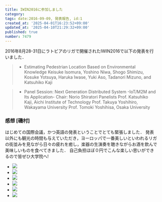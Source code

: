 ```yaml
---
title: IWIN2016に参加しました
category:
tags: date:2016-09-09, 発表報告, id:1
created_at: '2025-04-01T16:23:52+09:00'
updated_at: '2025-04-10T21:29:32+09:00'
published: true
number: 7479
---
```


2016年8月28-31日にラトビアのリガで開催されたIWIN2016で以下の発表を行いました．

> - Estimating Pedestrian Location Based on Environmental Knowledge Keisuke Isomura, Yoshino Niwa, Shogo Shimizu, Kosuke Yotsuya, Haruka Iwase, Yuki Aso, Tadanori Mizuno, and Katsuhiko Kaji

> - Panel Session: Next Generation Distributed System -IoT/M2M and Its Application- Chair: Norio Shiratori Panelists Prof. Katsuhiko Kaji, Aichi Institute of Technology Prof. Takuya Yoshihiro, Wakayama University Prof. Tomoki Yoshihisa, Osaka University

### 感想 [磯村]
はじめての国際会議，かつ英語の発表ということでとても緊張しました．
発表以外にも観光の時間も与えていただき，ヨーロッパで一番美しいといわれるリガの街並みを見ながら日々の疲れを癒し，楽器の生演奏を聴きながらお酒を飲んで美味しいものを食べてきました．
自己負担ほぼ０円でこんな楽しい思いができるので皆ぜひ大学院へ!

<div class="img-container">
    <ul class="slider">
        <li><img src="https://img.esa.io/uploads/production/attachments/13979/2025/04/06/148142/614b149f-3fd5-4a35-8a42-3d3d447e31bc.webp"  /></li>
        <li><img src="https://img.esa.io/uploads/production/attachments/13979/2025/04/06/148142/ee4999ba-2a27-47ed-8a7b-71b69d219fae.webp"  /></li>
        <li><img src="https://img.esa.io/uploads/production/attachments/13979/2025/04/06/148142/3b2cd04c-76ee-45ac-a946-8b758c54f833.webp"  /></li>
        <li><img src="https://img.esa.io/uploads/production/attachments/13979/2025/04/06/148142/d73c7c0a-cd47-4a8c-b39b-5bc6b72cb7dc.webp"  /></li>
        <li><img src="https://img.esa.io/uploads/production/attachments/13979/2025/04/06/148142/40024ece-0488-432a-99f5-d4993de493a9.webp"  /></li>
        <li><img src="https://img.esa.io/uploads/production/attachments/13979/2025/04/06/148142/59e2be9b-b644-44c0-8ea7-5a3b00b4beff.webp"  /></li>
    </ul>
</div>
